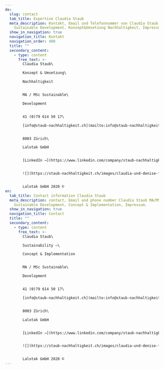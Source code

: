 ```yaml
---
de:
  slug: contact
  tab_title: Expertise Claudia Staub
  meta_description: Kontakt, Email und Telefonnummer von Claudia Staub MA/MSc
    Sustainable Development, Konzept&Umsetzung Nachhaltigkeit, Impressum.
  show_in_navigation: true
  navigation_title: Kontakt
  navigation_order: 400
  title: ""
  secondary_content:
    - type: content
      free_text: >-
        Claudia Staub\

        Konzept & Umsetzung\

        Nachhaltigkeit


        MA / MSc Sustainable\

        Development


        41 (0)79 614 50 17\

        [info@staub-nachhaltigkeit.ch](mailto:info@staub-nachhaltigkeit.ch)


        8003 Zürich\

        Lalotak GmbH


        [LinkedIn →](https://www.linkedin.com/company/staub-nachhaltigkeit-ch/about/?viewAsMember=true)


        ![](https://staub-nachhaltigkeit.ch/images/claudia-und-denise-f8cc5507.jpg)


        Lalotak GmbH 2020 ©
en:
  tab_title: Contact information Claudia Staub
  meta_description: contact, Email and phone number Claudia Staub MA/MSc
    Sustainable Development, Concept & Implementation, Impressum.
  show_in_navigation: true
  navigation_title: Contact
  title: ""
  secondary_content:
    - type: content
      free_text: >-
        Claudia Staub\

        Sustainability –\

        Concept & Implementation


        MA / MSc Sustainable\

        Development


        41 (0)79 614 50 17\

        [info@staub-nachhaltigkeit.ch](mailto:info@staub-nachhaltigkeit.ch)


        8003 Zürich\

        Lalotak GmbH


        [LinkedIn →](https://www.linkedin.com/company/staub-nachhaltigkeit-ch/about/?viewAsMember=true)


        ![](https://staub-nachhaltigkeit.ch/images/claudia-und-denise-f8cc5507.jpg)


        Lalotak GmbH 2020 ©
---
```

